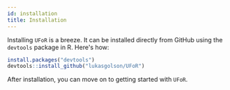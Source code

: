 ```yaml
---
id: installation
title: Installation
---
```


Installing `UFoR` is a breeze. It can be installed directly from GitHub using the `devtools` package in R. Here's how:

```R
install.packages("devtools")
devtools::install_github("lukasgolson/UFoR")
```
After installation, you can move on to getting started with `UFoR`.
```
